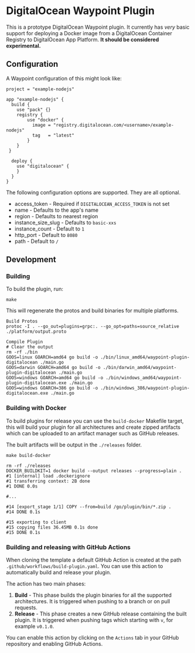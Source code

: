 # DigitalOcean Waypoint Plugin

This is a prototype DigitalOcean Waypoint plugin. It currently has _very_ basic
support for deploying a Docker image from a DigitalOcean Container Registry to
DigitalOcean App Platform. **It should be considered experimental.**

## Configuration

A Waypoint configuration of this might look like:

```hcl
project = "example-nodejs"

app "example-nodejs" {
  build {
    use "pack" {}
    registry {
        use "docker" {
          image = "registry.digitalocean.com/<username>/example-nodejs"
          tag   = "latest"
        }
    }
 }

  deploy {
    use "digitalocean" {
    }
  }
}
```

The following configuration options are supported. They are all optional.

* access_token - Required if `DIGITALOCEAN_ACCESS_TOKEN` is not set
* name - Defaults to the app's name
* region - Defaults to nearest region
* instance_size_slug - Defaults to `basic-xxs`
* instance_count - Default to `1`
* http_port - Default to `8080`
* path - Default to `/`


## Development

### Building

To build the plugin, run:

```shell
make
```

This will regenerate the protos and build binaries for multiple platforms.

```shell
Build Protos
protoc -I . --go_out=plugins=grpc:. --go_opt=paths=source_relative ./platform/output.proto

Compile Plugin
# Clear the output
rm -rf ./bin
GOOS=linux GOARCH=amd64 go build -o ./bin/linux_amd64/waypoint-plugin-digitalocean ./main.go
GOOS=darwin GOARCH=amd64 go build -o ./bin/darwin_amd64/waypoint-plugin-digitalocean ./main.go
GOOS=windows GOARCH=amd64 go build -o ./bin/windows_amd64/waypoint-plugin-digitalocean.exe ./main.go
GOOS=windows GOARCH=386 go build -o ./bin/windows_386/waypoint-plugin-digitalocean.exe ./main.go
```

### Building with Docker

To build plugins for release you can use the `build-docker` Makefile target, this will
build your plugin for all architectures and create zipped artifacts which can be uploaded
to an artifact manager such as GitHub releases.

The built artifacts will be output in the `./releases` folder.

```shell
make build-docker

rm -rf ./releases
DOCKER_BUILDKIT=1 docker build --output releases --progress=plain .
#1 [internal] load .dockerignore
#1 transferring context: 2B done
#1 DONE 0.0s

#...

#14 [export_stage 1/1] COPY --from=build /go/plugin/bin/*.zip .
#14 DONE 0.1s

#15 exporting to client
#15 copying files 36.45MB 0.1s done
#15 DONE 0.1s
```

### Building and releasing with GitHub Actions

When cloning the template a default GitHub Action is created at the path `.github/workflows/build-plugin.yaml`. You can use this action to automatically build and release your plugin.

The action has two main phases:
1. **Build** - This phase builds the plugin binaries for all the supported architectures. It is triggered when pushing
   to a branch or on pull requests.
1. **Release** - This phase creates a new GitHub release containing the built plugin. It is triggered when pushing tags
   which starting with `v`, for example `v0.1.0`.

You can enable this action by clicking on the `Actions` tab in your GitHub repository and enabling GitHub Actions.